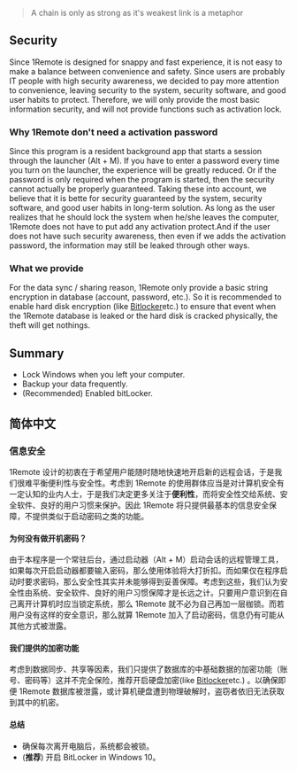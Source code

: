 > A chain is only as strong as it's weakest link is a metaphor

## Security

Since 1Remote is designed for snappy and fast experience, it is not easy to make a balance between convenience and safety. Since users are probably IT people with high security awareness, we decided to pay more attention to convenience, leaving security to the system, security software, and good user habits to protect. Therefore, we will only provide the most basic information security, and will not provide functions such as activation lock.

### Why 1Remote don't need a activation password

Since this program is a resident background app that starts a session through the launcher (Alt + M). If you have to enter a password every time you turn on the launcher, the experience will be greatly reduced. Or if the password is only required when the program is started, then the security cannot actually be properly guaranteed. Taking these into account, we believe that it is bette for security guaranteed by the system, security software, and good user habits in long-term solution. As long as the user realizes that he should lock the system when he/she leaves the computer, 1Remote does not have to put add any activation protect.And if the user does not have such security awareness, then even if we adds the activation password, the information may still be leaked through other ways.

### What we provide

For the data sync / sharing reason, 1Remote only provide a basic string encryption in database (account, password, etc.). So it is recommended to enable hard disk encryption (like [Bitlocker](https://docs.microsoft.com/en-us/windows/security/information-protection/)etc.) to ensure that event when the 1Remote database is leaked or the hard disk is cracked physically, the theft will get nothings.

## Summary

- Lock Windows when you left your computer.
- Backup your data frequently.
- (Recommended) Enabled bitLocker.

## 简体中文

### 信息安全

1Remote 设计的初衷在于希望用户能随时随地快速地开启新的远程会话，于是我们很难平衡便利性与安全性。考虑到 1Remote 的使用群体应当是对计算机安全有一定认知的业内人士，于是我们决定更多关注于**便利性**，而将安全性交给系统、安全软件、良好的用户习惯来保护。因此 1Remote 将只提供最基本的信息安全保障，不提供类似于启动密码之类的功能。

#### 为何没有做开机密码？

由于本程序是一个常驻后台，通过启动器（Alt + M）启动会话的远程管理工具，如果每次开启启动器都要输入密码，那么使用体验将大打折扣。而如果仅在程序启动时要求密码，那么安全性其实并未能够得到妥善保障。考虑到这些，我们认为安全性由系统、安全软件、良好的用户习惯保障才是长远之计。只要用户意识到在自己离开计算机时应当锁定系统，那么 1Remote 就不必为自己再加一层枷锁。而若用户没有这样的安全意识，那么就算 1Remote 加入了启动密码，信息仍有可能从其他方式被泄露。

#### 我们提供的加密功能

考虑到数据同步、共享等因素，我们只提供了数据库的中基础数据的加密功能（账号、密码等）这并不完全保险，推荐开启硬盘加密(like [Bitlocker](https://docs.microsoft.com/en-us/windows/security/information-protection/)etc.) 。以确保即便 1Remote 数据库被泄露，或计算机硬盘遭到物理破解时，盗窃者依旧无法获取到其中的机密。

#### 总结

- 确保每次离开电脑后，系统都会被锁。
- (**推荐**) 开启 BitLocker in Windows 10。
